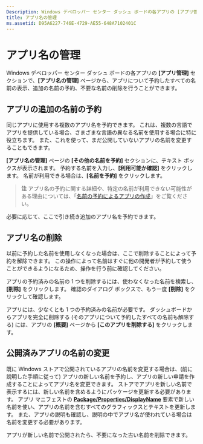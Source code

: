 ```yaml
---
Description: Windows デベロッパー センター ダッシュ ボードの各アプリの [アプリ管理] セクションで、[アプリ名の管理] ページから、アプリについて予約したすべての名前の表示、追加の名前の予約、不要な名前の削除を行うことができます。
title: アプリ名の管理
ms.assetid: D95A6227-746E-4729-AE55-648A7102401C
---
```


# アプリ名の管理


Windows デベロッパー センター ダッシュ ボードの各アプリの **[アプリ管理]** セクションで、**[アプリ名の管理]** ページから、アプリについて予約したすべての名前の表示、追加の名前の予約、不要な名前の削除を行うことができます。

## アプリの追加の名前の予約


同じアプリに使用する複数のアプリ名を予約できます。 これは、複数の言語でアプリを提供している場合、さまざまな言語の異なる名前を使用する場合に特に役立ちます。 また、これを使って、まだ公開していないアプリの名前を変更することもできます。

**[アプリ名の管理]** ページの **[その他の名前を予約]** セクションに、テキスト ボックスが表示されます。 予約する名前を入力し、**[利用可能か確認]** をクリックします。 名前が利用できる場合は、**[名前を予約]** をクリックします。

> **注**  アプリ名の予約に関する詳細や、特定の名前が利用できない可能性がある理由については、「[名前の予約によるアプリの作成](create-your-app-by-reserving-a-name.md)」をご覧ください。

必要に応じて、ここで引き続き追加のアプリ名を予約できます。

## アプリ名の削除


以前に予約した名前を使用しなくなった場合は、ここで削除することによって予約を解除できます。 この操作によって名前はすぐに他の開発者が予約して使うことができるようになるため、操作を行う前に確認してください。

アプリの予約済みの名前の 1 つを削除するには、使わなくなった名前を検索し、**[削除]** をクリックします。 確認のダイアログ ボックスで、もう一度 **[削除]** をクリックして確認します。

アプリには、少なくとも 1 つの予約済みの名前が必要です。 ダッシュボードからアプリを完全に削除する (そのアプリについて予約したすべての名前も解除する) には、アプリの **[概要]** ページから **[このアプリを削除する]** をクリックします。

## 公開済みアプリの名前の変更


既に Windows ストアで公開されているアプリの名前を変更する場合は、(前に説明した手順に従って) アプリの新しい名前を予約し、アプリの新しい申請を作成することによってアプリ名を変更できます。 ストアでアプリを新しい名前で表示するには、新しい名前を含めるようにパッケージを更新する必要があります。 アプリ マニフェストの [**Package/Properties/DisplayName**](https://msdn.microsoft.com/library/windows/apps/dn423240) 要素で新しい名前を使い、アプリの名前を含むすべてのグラフィックスとテキストを更新します。 また、アプリの説明も確認し、説明の中でアプリ名が使われている場合は名前を変更する必要があります。

アプリが新しい名前で公開されたら、不要になった古い名前を削除できます。

 

 






<!--HONumber=Mar16_HO1-->


